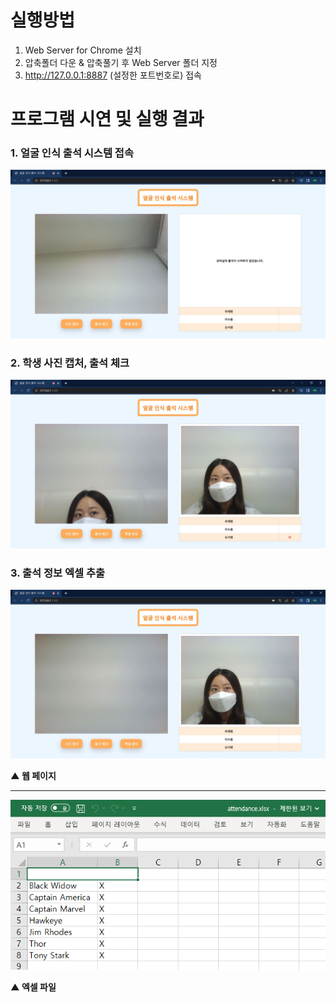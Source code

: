 # 실행방법
1. Web Server for Chrome 설치
2. 압축폴더 다운 & 압축풀기 후 Web Server 폴더 지정
3. http://127.0.0.1:8887 (설정한 포트번호로) 접속

# 프로그램 시연 및 실행 결과
### 1. 얼굴 인식 출석 시스템 접속 

<img src="https://raw.githubusercontent.com/wjh2335/2023-ComputerGraphics/main/img/%EC%96%BC%EA%B5%B4%EC%9D%B8%EC%8B%9D%EC%B6%9C%EC%84%9D%EC%8B%9C%EC%8A%A4%ED%85%9Cgui(1).jpg"></img>
<br>

### 2. 학생 사진 캡처, 출석 체크

<img src="https://raw.githubusercontent.com/wjh2335/2023-ComputerGraphics/main/img/%EC%96%BC%EA%B5%B4%EC%9D%B8%EC%8B%9D%EC%B6%9C%EC%84%9D%EC%8B%9C%EC%8A%A4%ED%85%9Cgui(2).jpg"></img>
<br>

### 3. 출석 정보 엑셀 추출
<img src="https://raw.githubusercontent.com/wjh2335/2023-ComputerGraphics/main/img/%EC%96%BC%EA%B5%B4%EC%9D%B8%EC%8B%9D%EC%B6%9C%EC%84%9D%EC%8B%9C%EC%8A%A4%ED%85%9Cgui(3).jpg"></img>
<br>

**▲ 웹 페이지**

---

![25](/img/25.png)

**▲ 엑셀 파일**
